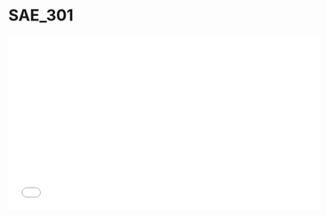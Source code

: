 # SAE_301





<iframe width="560" height="315" src="URL_DE_VOTRE_LIVE" frameborder="0" allow="accelerometer; autoplay; clipboard-write; encrypted-media; gyroscope; picture-in-picture" allowfullscreen></iframe>
